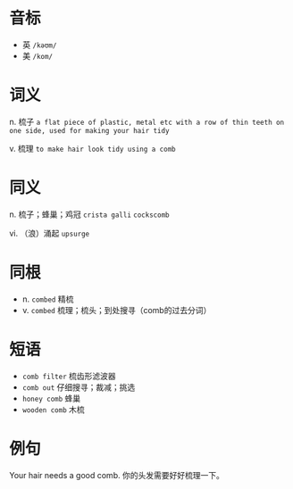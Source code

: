 # 音标

- 英 `/kəʊm/`
- 美 `/kom/`

# 词义

n. 梳子
`a flat piece of plastic, metal etc with a row of thin teeth on one side, used for making your hair tidy`

v. 梳理
`to make hair look tidy using a comb`

# 同义

n. 梳子；蜂巢；鸡冠
`crista galli` `cockscomb`

vi. （浪）涌起
`upsurge`

# 同根

- n. `combed` 精梳
- v. `combed` 梳理；梳头；到处搜寻（comb的过去分词）

# 短语

- `comb filter` 梳齿形滤波器
- `comb out` 仔细搜寻；裁减；挑选
- `honey comb` 蜂巢
- `wooden comb` 木梳

# 例句

Your hair needs a good comb.
你的头发需要好好梳理一下。


